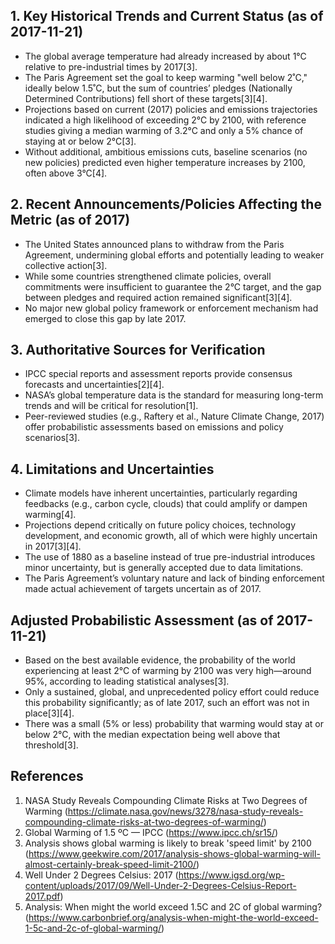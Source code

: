 ## 1. Key Historical Trends and Current Status (as of 2017-11-21)
- The global average temperature had already increased by about 1°C relative to pre-industrial times by 2017[3].
- The Paris Agreement set the goal to keep warming "well below 2˚C," ideally below 1.5˚C, but the sum of countries’ pledges (Nationally Determined Contributions) fell short of these targets[3][4].
- Projections based on current (2017) policies and emissions trajectories indicated a high likelihood of exceeding 2°C by 2100, with reference studies giving a median warming of 3.2°C and only a 5% chance of staying at or below 2°C[3].
- Without additional, ambitious emissions cuts, baseline scenarios (no new policies) predicted even higher temperature increases by 2100, often above 3°C[4].

## 2. Recent Announcements/Policies Affecting the Metric (as of 2017)
- The United States announced plans to withdraw from the Paris Agreement, undermining global efforts and potentially leading to weaker collective action[3].
- While some countries strengthened climate policies, overall commitments were insufficient to guarantee the 2°C target, and the gap between pledges and required action remained significant[3][4].
- No major new global policy framework or enforcement mechanism had emerged to close this gap by late 2017.

## 3. Authoritative Sources for Verification
- IPCC special reports and assessment reports provide consensus forecasts and uncertainties[2][4].
- NASA’s global temperature data is the standard for measuring long-term trends and will be critical for resolution[1].
- Peer-reviewed studies (e.g., Raftery et al., Nature Climate Change, 2017) offer probabilistic assessments based on emissions and policy scenarios[3].

## 4. Limitations and Uncertainties
- Climate models have inherent uncertainties, particularly regarding feedbacks (e.g., carbon cycle, clouds) that could amplify or dampen warming[4].
- Projections depend critically on future policy choices, technology development, and economic growth, all of which were highly uncertain in 2017[3][4].
- The use of 1880 as a baseline instead of true pre-industrial introduces minor uncertainty, but is generally accepted due to data limitations.
- The Paris Agreement’s voluntary nature and lack of binding enforcement made actual achievement of targets uncertain as of 2017.

## Adjusted Probabilistic Assessment (as of 2017-11-21)
- Based on the best available evidence, the probability of the world experiencing at least 2°C of warming by 2100 was very high—around 95%, according to leading statistical analyses[3].
- Only a sustained, global, and unprecedented policy effort could reduce this probability significantly; as of late 2017, such an effort was not in place[3][4].
- There was a small (5% or less) probability that warming would stay at or below 2°C, with the median expectation being well above that threshold[3].

## References
1. NASA Study Reveals Compounding Climate Risks at Two Degrees of Warming (https://climate.nasa.gov/news/3278/nasa-study-reveals-compounding-climate-risks-at-two-degrees-of-warming/)
2. Global Warming of 1.5 ºC — IPCC (https://www.ipcc.ch/sr15/)
3. Analysis shows global warming is likely to break 'speed limit' by 2100 (https://www.geekwire.com/2017/analysis-shows-global-warming-will-almost-certainly-break-speed-limit-2100/)
4. Well Under 2 Degrees Celsius: 2017 (https://www.igsd.org/wp-content/uploads/2017/09/Well-Under-2-Degrees-Celsius-Report-2017.pdf)
5. Analysis: When might the world exceed 1.5C and 2C of global warming? (https://www.carbonbrief.org/analysis-when-might-the-world-exceed-1-5c-and-2c-of-global-warming/)